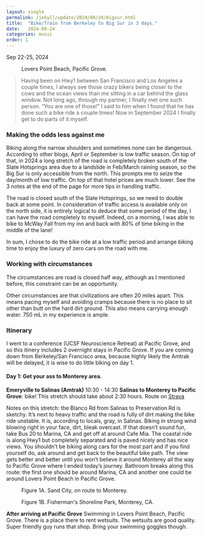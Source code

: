 ```yaml
---
layout: single
permalink: /jekyll/update/2024/09/24/bigsur.html
title:  "Bike/Train from Berkeley to Big Sur in 3 days."
date:   2024-09-24
categories: music
order: 1
---
```

Sep 22-25, 2024

<figure style="width: 300px" class="align-left">
  <img src="{{ site.url }}{{ site.baseurl }}/assets/images/LoversPoint.jpeg" alt="">
  <figcaption> Lovers Point Beach, Pacific Grove.</figcaption>
</figure> 

> Having been on Hwy1 between San Francisco and Los Angeles a couple times, I always see those crazy bikers being closer to the cows and the ocean views than me sitting in a car behind the glass window. Not long ago, through my partner, I finally met one such person. “You are one of those!” I said to him when I found that he has done such a bike ride a couple times! Now in September 2024 I finally get to do parts of it myself.

### Making the odds less against me
Biking along the narrow shoulders and sometimes none can be dangerous. According to other blogs, April or September is low traffic season. On top of that, in 2024 a long stretch of the road is completely broken south of the Slate Hotsprings area due to a landslide in Feb/March raining season, so the Big Sur is only accessible from the north. This prompts me to seize the day/month of low traffic. On top of that hotel prices are much lower. See the 3 notes at the end of the page for more tips in handling traffic.

The road is closed south of the Slate Hotsprings, so we need to double back at some point. In consideration of traffic access is available only on the north side, it is entirely logical to deduce that some period of the day, I can have the road completely to myself. Indeed, on a morning, I was able to bike to McWay Fall from my inn and back with 80% of time biking in the middle of the lane!

In sum, I chose to do the bike ride at a low traffic period and arrange biking time to enjoy the luxury of zero cars on the road with me.

### Working with circumstances
The circumstances are road is closed half way, although as I mentioned before, this constraint can be an opportunity.

Other circumstances are that civilizations are often 20 miles apart. This means pacing myself and avoiding cramps because there is no place to sit other than butt on the hard dirt ground. This also means carrying enough water. 750 mL in my experience is ample.

### Itinerary
I went to a conference (UCSF Neuroscience Retreat) at Pacific Grove, and so this itinery includes 2 overnight stays in Pacific Grove. If you are coming down from Berkeley/San Francisco area, because highly likely the Amtrak will be delayed, it is wise to do little biking on day 1. 

#### Day 1: Get your ass to Monterey area.
**Emeryville to Salinas (Amtrak)** 10:30 - 14:30
**Salinas to Monterey to Pacific Grove**: bike! This stretch should take about 2:30 hours. Route on [Strava](https://strava.app.link/uRCOMY9LjNb)

Notes on this stretch: the Blanco Rd from Salinas to Preservation Rd is sketchy. It’s next to heavy traffic and the road is fully of dirt making the bike ride unstable. It is, according to locals, gray, in Salinas. Biking in strong wind blowing right in your face, dirt, bleak overcast. If that doesn’t sound fun, take Bus 20 to Marina, CA and get off at around Cafe Mia. The coastal ride is along Hwy1 but completely separated and is paved nicely and has nice views. You shouldn’t be biking along cars for the most part and if you find yourself do, ask around and get back to the beautiful bike path. The view gets better and better until you won’t believe it around Monterey all the way to Pacific Grove where I ended today’s journey. Bathroom breaks along this route: the first one should be around Marina, CA and another one could be around Lovers Point Beach in Pacific Grove.

<figure style="width: 800px" class="align-center">
  <img src="{{ site.url }}{{ site.baseurl }}/assets/images/SandCity.jpeg" alt="">
  <figcaption>Figure 1A. Sand City, on route to Monterey.</figcaption>
</figure> 

<figure style="width: 800px" class="align-center">
  <img src="{{ site.url }}{{ site.baseurl }}/assets/images/FishermanShoreLinePark.jpeg" alt="">
  <figcaption>Figure 1B. Fisherman's Shoreline Park, Monterey, CA.</figcaption>
</figure> 

**After arriving at Pacific Grove**
Swimming in Lovers Point Beach, Pacific Grove. There is a place there to rent wetsuits. The wetsuits are good quality. Super friendly guy runs that shop. Bring your swimming goggles though.






